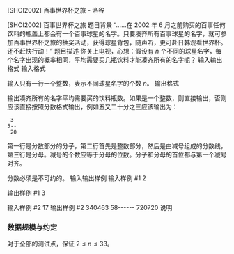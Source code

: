 



[SHOI2002] 百事世界杯之旅 - 洛谷














[SHOI2002] 百事世界杯之旅
题目背景
“……在 2002 年 6 月之前购买的百事任何饮料的瓶盖上都会有一个百事球星的名字。只要凑齐所有百事球星的名字，就可参加百事世界杯之旅的抽奖活动，获得球星背包，随声听，更可赴日韩观看世界杯。还不赶快行动！”
题目描述
你关上电视，心想：假设有 $n$ 个不同的球星名字，每个名字出现的概率相同，平均需要买几瓶饮料才能凑齐所有的名字呢？
输入输出格式
输入格式

输入只有一行一个整数，表示不同球星名字的个数 $n$。
输出格式

输出凑齐所有的名字平均需要买的饮料瓶数。如果是一个整数，则直接输出，否则应该直接按照分数格式输出，例如五又二十分之三应该输出为：

```plain
 3
5--
 20
```

第一行是分数部分的分子，第二行首先是整数部分，然后是由减号组成的分数线，第三行是分母。减号的个数应等于分母的位数。分子和分母的首位都与第一个减号对齐。

分数必须是不可约的。
输入输出样例
输入样例 #1
2

输出样例 #1
3

输入样例 #2
17
输出样例 #2
  340463
58------
  720720
说明
### 数据规模与约定

对于全部的测试点，保证 $2 \leq n \leq 33$。






